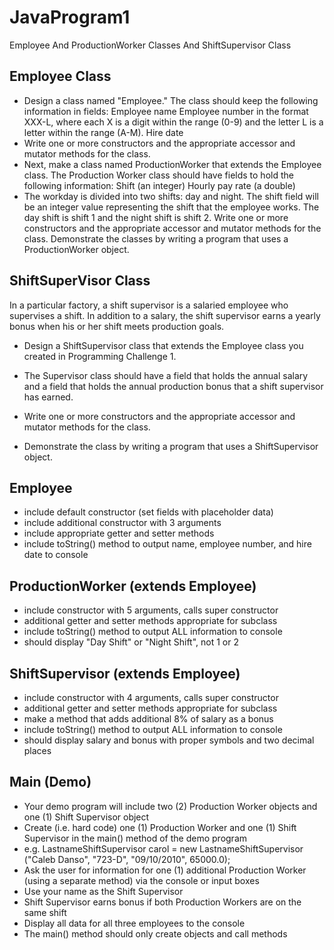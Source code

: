 # JavaProgram1
Employee And ProductionWorker Classes And ShiftSupervisor Class

## Employee Class
- Design a class named "Employee." The class should keep the following information in fields:
Employee name
Employee number in the format XXX-L, where each X is a digit within the range (0-9) and the letter L is a letter within the range (A-M).
Hire date
- Write one or more constructors and the appropriate accessor and mutator methods for the class.
- Next, make a class named ProductionWorker that extends the Employee class. The Production Worker class should have fields to hold the following information:
Shift (an integer)
Hourly pay rate (a double)
- The workday is divided into two shifts: day and night. The shift field will be an integer value representing the shift that the employee works. The day shift is shift 1 and the night shift is shift 2. Write one or more constructors and the appropriate accessor and mutator methods for the class. Demonstrate the classes by writing a program that uses a ProductionWorker object.
## ShiftSuperVisor Class
In a particular factory, a shift supervisor is a salaried employee who supervises a shift. In addition to a salary, the shift supervisor earns a yearly bonus when his or her shift meets production goals.
- Design a ShiftSupervisor class that extends the Employee class you created in Programming Challenge 1.

- The Supervisor class should have a field that holds the annual salary and a field that holds the annual production bonus that a shift supervisor has earned.

- Write one or more constructors and the appropriate accessor and mutator methods for the class.

- Demonstrate the class by writing a program that uses a ShiftSupervisor object.


## Employee
- include default constructor (set fields with placeholder data)
- include additional constructor with 3 arguments
- include appropriate getter and setter methods
- include toString() method to output name, employee number, and hire date to console
## ProductionWorker (extends Employee)
- include constructor with 5 arguments, calls super constructor
- additional getter and setter methods appropriate for subclass
- include toString() method to output ALL information to console
- should display "Day Shift" or "Night Shift", not 1 or 2
## ShiftSupervisor (extends Employee)
- include constructor with 4 arguments, calls super constructor
- additional getter and setter methods appropriate for subclass
- make a method that adds additional 8% of salary as a bonus
- include toString() method to output ALL information to console
- should display salary and bonus with proper symbols and two decimal places
## Main (Demo)
- Your demo program will include two (2) Production Worker objects and one (1) Shift Supervisor object
- Create (i.e. hard code) one (1) Production Worker and one (1) Shift Supervisor in the main() method of the demo program
- e.g. LastnameShiftSupervisor carol = new LastnameShiftSupervisor ("Caleb Danso", "723-D", "09/10/2010", 65000.0);
- Ask the user for information for one (1) additional Production Worker (using a separate method) via the console or input boxes
- Use your name as the Shift Supervisor
- Shift Supervisor earns bonus if both Production Workers are on the same shift
- Display all data for all three employees to the console
- The main() method should only create objects and call methods

